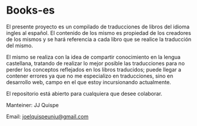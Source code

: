# Books-es

El presente proyecto es un compilado de traducciones de libros del idioma ingles al español. El contenido de los mismo es propiedad de los creadores de los mismos y se hará referencia a cada libro que se realice la traducción del mismo.

El mismo se realiza con la idea de compartir conocimiento en la lengua castellana, tratando de realizar lo mejor posible las traducciones para no perder los conceptos reflejados en los libros traducidos; puede llegar a contener errores ya que no me especializo en traducciones, sino en desarrollo web, campo en el que estoy incursionando actualmente.

El repositorio está abierto para cualquiera que desee colaborar.

Manteiner: JJ Quispe

Email: joelquispeunju@gmail.com
